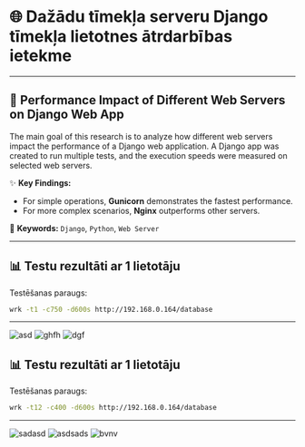 # 🌐 Dažādu tīmekļa serveru Django tīmekļa lietotnes ātrdarbības ietekme

---

## 🚀 Performance Impact of Different Web Servers on Django Web App

The main goal of this research is to analyze how different web servers impact the performance of a Django web application. A Django app was created to run multiple tests, and the execution speeds were measured on selected web servers.

✨ **Key Findings:**
- For simple operations, **Gunicorn** demonstrates the fastest performance.
- For more complex scenarios, **Nginx** outperforms other servers.

🔑 **Keywords:** `Django`, `Python`, `Web Server`

---

## 📊 Testu rezultāti ar 1 lietotāju

Testēšanas paraugs: 
```bash
wrk -t1 -c750 -d600s http://192.168.0.164/database
```

---


![asd](https://github.com/user-attachments/assets/a89d25aa-501c-4e62-a295-0e40da726db5)
![ghfh](https://github.com/user-attachments/assets/c4f76b24-dc97-47f0-9678-20621cd57599)
![dgf](https://github.com/user-attachments/assets/eb3c373f-870c-4100-81b5-7383142dd593)


## 📊 Testu rezultāti ar 1 lietotāju

Testēšanas paraugs: 
```bash
wrk -t12 -c400 -d600s http://192.168.0.164/database
```
---
![sadasd](https://github.com/user-attachments/assets/1462998f-a9e2-474a-954f-4fe58d352034)
![asdsads](https://github.com/user-attachments/assets/8e44c807-46b2-4be0-8ccc-89dea364b99d)
![bvnv](https://github.com/user-attachments/assets/a16c2665-7bc5-491f-81d7-633e35505cb8)

